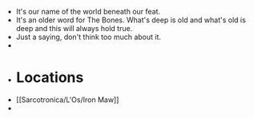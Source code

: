 - It's our name of the world beneath our feat.
- It's an older word for The Bones. What's deep is old and what's old is deep and this will always hold true.
- Just a saying, don't think too much about it.
-
- # Locations
- [[Sarcotronica/L'Os/Iron Maw]]
-